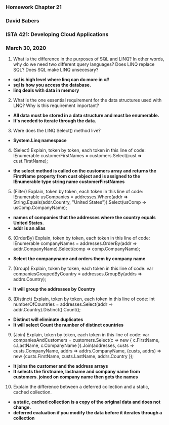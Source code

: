 ### Homework Chapter 21
### David Babers
### ISTA 421: Developing Cloud Applications
### March 30, 2020


1. What is the difference in the purposes of SQL and LINQ? In other words, why do we need two different
query languages? Does LINQ replace SQL? Does SQL make LINQ unsecesary?
  * **sql is high level where linq can do more in c#**
  * **sql is how you access the database.**
  * **linq deals with data in memory**

2. What is the one essential requirement for the data structures used with LNQ? Why is this requirement
important?
  * **All data must be stored in a data structure and must be enumerable.**
  * **It's needed to iterate through the data.**

3. Were does the LINQ Select() method live?
  * **System.Linq namespace**

4. (Select) Explain, token by token, each token in this line of code:
IEnumerable<string> customerFirstNames = customers.Select(cust => cust.FirstName);
  *  **the select method is called on the customers array and returns the FirstName property from cust object and is assigned to the IEnumerable type string name customerFirstNames**

5. (Filter) Explain, token by token, each token in this line of code:
IEnumerable<string> usCompanies = addresses.Where(addr =>
    String.Equals(addr.Country, "United States")).Select(usComp => usComp.CompanyName);
  * **names of companies that  the addresses where the country equals United States**.
  * **addr is an alias**

6. (OrderBy) Explain, token by token, each token in this line of code:
IEnumerable<string> companyNames = addresses.OrderBy(addr =>
    addr.CompanyName).Select(comp => comp.CompanyName);
  * **Select the companyname and orders them by company name**

7. (Group) Explain, token by token, each token in this line of code:
var companiesGroupedByCountry = addresses.GroupBy(addrs => addrs.Country);
  * **It will group the addresses by Country**

8. (Distinct) Explain, token by token, each token in this line of code:
int numberOfCountries = addresses.Select(addr => addr.Country).Distinct().Count();
  * **Distinct will eliminate duplicates**
  * **It will select Count the number of distinct countries**

9. (Join) Explain, token by token, each token in this line of code:
var companiesAndCustomers =
customers.Select(c =>
new { c.FirstName, c.LastName, c.CompanyName }).Join(addresses, custs =>
custs.CompanyName, addrs => addrs.CompanyName, (custs, addrs) =>
new {custs.FirstName, custs.LastName, addrs.Country });
  * **It joins the customer and the address arrays**
  * **It selects the firstname, lastname and company name from customers. joined on company name then gets the names**

10. Explain the difference between a deferred collection and a static, cached collection.
  * **a static, cached collection is a copy of the original data and does not change.**
  * **deferred evaluation if you modify the data before it iterates through a collection**
